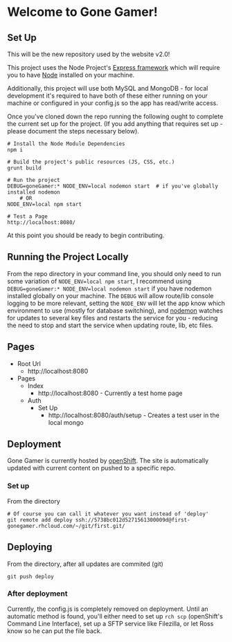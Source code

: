 # Welcome to Gone Gamer!

## Set Up

This will be the new repository used by the website v2.0!

This project uses the Node Project's [Express framework](http://expressjs.com/) which will require you to have [Node](https://nodejs.org/en/) installed on your machine.

Additionally, this project will use both MySQL and MongoDB - for local development it's required to have both of these either running on your machine or configured in your config.js so the app has read/write access.

Once you've cloned down the repo running the following ought to complete the current set up for the project. (If you add anything that requires set up - please document the steps necessary below).

```
# Install the Node Module Dependencies
npm i 

# Build the project's public resources (JS, CSS, etc.)
grunt build

# Run the project
DEBUG=goneGamer:* NODE_ENV=local nodemon start  # if you've globally installed nodemon
    # OR
NODE_ENV=local npm start

# Test a Page
http://localhost:8080/
```

At this point you should be ready to begin contributing.

## Running the Project Locally

From the repo directory in your command line, you should only need to run some variation of `NODE_ENV=local npm start`, I recommend using `DEBUG=goneGamer:* NODE_ENV=local nodemon start` if you have nodemon installed globally on your machine. The `DEBUG` will allow route/lib console logging to be more relevant, setting the `NODE_ENV` will let the app know which environment to use (mostly for database switching), and [nodemon](https://www.npmjs.com/package/nodemon) watches for updates to several key files and restarts the service for you - reducing the need to stop and start the service when updating route, lib, etc files. 

## Pages
- Root Url
    + http://localhost:8080
- Pages
    + Index
        * http://localhost:8080 - Currently a test home page
    + Auth
        * Set Up
            - http://localhost:8080/auth/setup - Creates a test user in the local mongo


## Deployment

Gone Gamer is currently hosted by [openShift](https://openshift.redhat.com). The site is automatically updated with current content on pushed to a specific repo.

### Set up

From the directory

```
# Of course you can call it whatever you want instead of 'deploy'
git remote add deploy ssh://5738bc012d5271561300009d@first-gonegamer.rhcloud.com/~/git/first.git/

```

## Deploying

From the directory, after all updates are commited (git)

```
git push deploy
```

### After deployment

Currently, the config.js is completely removed on deployment. Until an automatic method is found, you'll either need to set up `rch scp` (openShift's Command Line Interface), set up a SFTP service like Filezilla, or let Ross know so he can put the file back. 
